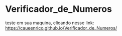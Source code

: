 # Verificador_de_Numeros

teste em sua maquina, clicando nesse link: https://caueenrico.github.io/Verificador_de_Numeros/

